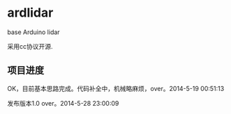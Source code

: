 ardlidar
========

base Arduino lidar 

采用cc协议开源.

项目进度
-----------------------------------
OK，目前基本思路完成。代码补全中，机械略麻烦，over。2014-5-19 00:51:13

发布版本1.0 over。2014-5-28 23:00:09
